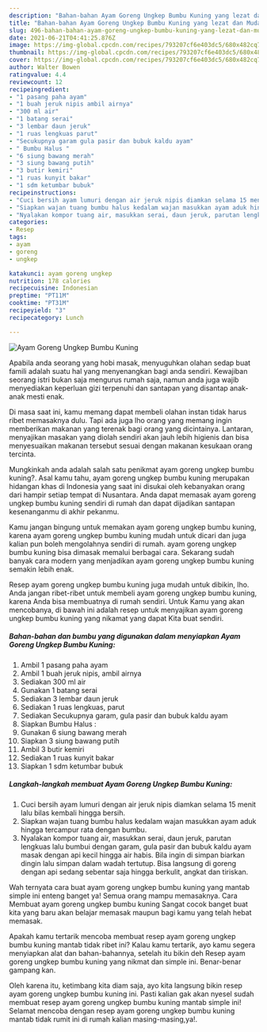 ```yaml
---
description: "Bahan-bahan Ayam Goreng Ungkep Bumbu Kuning yang lezat dan Mudah Dibuat"
title: "Bahan-bahan Ayam Goreng Ungkep Bumbu Kuning yang lezat dan Mudah Dibuat"
slug: 496-bahan-bahan-ayam-goreng-ungkep-bumbu-kuning-yang-lezat-dan-mudah-dibuat
date: 2021-06-21T04:41:25.876Z
image: https://img-global.cpcdn.com/recipes/793207cf6e403dc5/680x482cq70/ayam-goreng-ungkep-bumbu-kuning-foto-resep-utama.jpg
thumbnail: https://img-global.cpcdn.com/recipes/793207cf6e403dc5/680x482cq70/ayam-goreng-ungkep-bumbu-kuning-foto-resep-utama.jpg
cover: https://img-global.cpcdn.com/recipes/793207cf6e403dc5/680x482cq70/ayam-goreng-ungkep-bumbu-kuning-foto-resep-utama.jpg
author: Walter Bowen
ratingvalue: 4.4
reviewcount: 12
recipeingredient:
- "1 pasang paha ayam"
- "1 buah jeruk nipis ambil airnya"
- "300 ml air"
- "1 batang serai"
- "3 lembar daun jeruk"
- "1 ruas lengkuas parut"
- "Secukupnya garam gula pasir dan bubuk kaldu ayam"
- " Bumbu Halus "
- "6 siung bawang merah"
- "3 siung bawang putih"
- "3 butir kemiri"
- "1 ruas kunyit bakar"
- "1 sdm ketumbar bubuk"
recipeinstructions:
- "Cuci bersih ayam lumuri dengan air jeruk nipis diamkan selama 15 menit lalu bilas kembali hingga bersih."
- "Siapkan wajan tuang bumbu halus kedalam wajan masukkan ayam aduk hingga tercampur rata dengan bumbu."
- "Nyalakan kompor tuang air, masukkan serai, daun jeruk, parutan lengkuas lalu bumbui dengan garam, gula pasir dan bubuk kaldu ayam masak dengan api kecil hingga air habis. Bila ingin di simpan biarkan dingin lalu simpan dalam wadah tertutup. Bisa langsung di goreng dengan api sedang sebentar saja hingga berkulit, angkat dan tiriskan."
categories:
- Resep
tags:
- ayam
- goreng
- ungkep

katakunci: ayam goreng ungkep 
nutrition: 178 calories
recipecuisine: Indonesian
preptime: "PT11M"
cooktime: "PT31M"
recipeyield: "3"
recipecategory: Lunch

---
```



![Ayam Goreng Ungkep Bumbu Kuning](https://img-global.cpcdn.com/recipes/793207cf6e403dc5/680x482cq70/ayam-goreng-ungkep-bumbu-kuning-foto-resep-utama.jpg)

Apabila anda seorang yang hobi masak, menyuguhkan olahan sedap buat famili adalah suatu hal yang menyenangkan bagi anda sendiri. Kewajiban seorang istri bukan saja mengurus rumah saja, namun anda juga wajib menyediakan keperluan gizi terpenuhi dan santapan yang disantap anak-anak mesti enak.

Di masa  saat ini, kamu memang dapat membeli olahan instan tidak harus ribet memasaknya dulu. Tapi ada juga lho orang yang memang ingin memberikan makanan yang terenak bagi orang yang dicintainya. Lantaran, menyajikan masakan yang diolah sendiri akan jauh lebih higienis dan bisa menyesuaikan makanan tersebut sesuai dengan makanan kesukaan orang tercinta. 



Mungkinkah anda adalah salah satu penikmat ayam goreng ungkep bumbu kuning?. Asal kamu tahu, ayam goreng ungkep bumbu kuning merupakan hidangan khas di Indonesia yang saat ini disukai oleh kebanyakan orang dari hampir setiap tempat di Nusantara. Anda dapat memasak ayam goreng ungkep bumbu kuning sendiri di rumah dan dapat dijadikan santapan kesenanganmu di akhir pekanmu.

Kamu jangan bingung untuk memakan ayam goreng ungkep bumbu kuning, karena ayam goreng ungkep bumbu kuning mudah untuk dicari dan juga kalian pun boleh mengolahnya sendiri di rumah. ayam goreng ungkep bumbu kuning bisa dimasak memalui berbagai cara. Sekarang sudah banyak cara modern yang menjadikan ayam goreng ungkep bumbu kuning semakin lebih enak.

Resep ayam goreng ungkep bumbu kuning juga mudah untuk dibikin, lho. Anda jangan ribet-ribet untuk membeli ayam goreng ungkep bumbu kuning, karena Anda bisa membuatnya di rumah sendiri. Untuk Kamu yang akan mencobanya, di bawah ini adalah resep untuk menyajikan ayam goreng ungkep bumbu kuning yang nikamat yang dapat Kita buat sendiri.

<!--inarticleads1-->

##### Bahan-bahan dan bumbu yang digunakan dalam menyiapkan Ayam Goreng Ungkep Bumbu Kuning:

1. Ambil 1 pasang paha ayam
1. Ambil 1 buah jeruk nipis, ambil airnya
1. Sediakan 300 ml air
1. Gunakan 1 batang serai
1. Sediakan 3 lembar daun jeruk
1. Sediakan 1 ruas lengkuas, parut
1. Sediakan Secukupnya garam, gula pasir dan bubuk kaldu ayam
1. Siapkan  Bumbu Halus :
1. Gunakan 6 siung bawang merah
1. Siapkan 3 siung bawang putih
1. Ambil 3 butir kemiri
1. Sediakan 1 ruas kunyit bakar
1. Siapkan 1 sdm ketumbar bubuk




<!--inarticleads2-->

##### Langkah-langkah membuat Ayam Goreng Ungkep Bumbu Kuning:

1. Cuci bersih ayam lumuri dengan air jeruk nipis diamkan selama 15 menit lalu bilas kembali hingga bersih.
1. Siapkan wajan tuang bumbu halus kedalam wajan masukkan ayam aduk hingga tercampur rata dengan bumbu.
1. Nyalakan kompor tuang air, masukkan serai, daun jeruk, parutan lengkuas lalu bumbui dengan garam, gula pasir dan bubuk kaldu ayam masak dengan api kecil hingga air habis. Bila ingin di simpan biarkan dingin lalu simpan dalam wadah tertutup. Bisa langsung di goreng dengan api sedang sebentar saja hingga berkulit, angkat dan tiriskan.




Wah ternyata cara buat ayam goreng ungkep bumbu kuning yang mantab simple ini enteng banget ya! Semua orang mampu memasaknya. Cara Membuat ayam goreng ungkep bumbu kuning Sangat cocok banget buat kita yang baru akan belajar memasak maupun bagi kamu yang telah hebat memasak.

Apakah kamu tertarik mencoba membuat resep ayam goreng ungkep bumbu kuning mantab tidak ribet ini? Kalau kamu tertarik, ayo kamu segera menyiapkan alat dan bahan-bahannya, setelah itu bikin deh Resep ayam goreng ungkep bumbu kuning yang nikmat dan simple ini. Benar-benar gampang kan. 

Oleh karena itu, ketimbang kita diam saja, ayo kita langsung bikin resep ayam goreng ungkep bumbu kuning ini. Pasti kalian gak akan nyesel sudah membuat resep ayam goreng ungkep bumbu kuning mantab simple ini! Selamat mencoba dengan resep ayam goreng ungkep bumbu kuning mantab tidak rumit ini di rumah kalian masing-masing,ya!.

